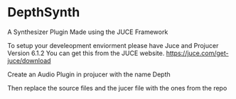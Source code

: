 # DepthSynth
A Synthesizer Plugin Made using the JUCE Framework

To setup your develeopment enviorment please have Juce and Projucer Version 6.1.2
You can get this from the JUCE website.
https://juce.com/get-juce/download

Create an Audio Plugin in projucer with the name Depth 

Then replace the source files and the jucer file with the ones from the repo

